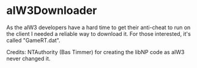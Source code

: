 aIW3Downloader
==============

As the aIW3 developers have a hard time to get their anti-cheat to run on the client I needed a reliable way to download it. For those interested, it's called "GameRT.dat".

Credits:
NTAuthority (Bas Timmer) for creating the libNP code as aIW3 never changed it.
